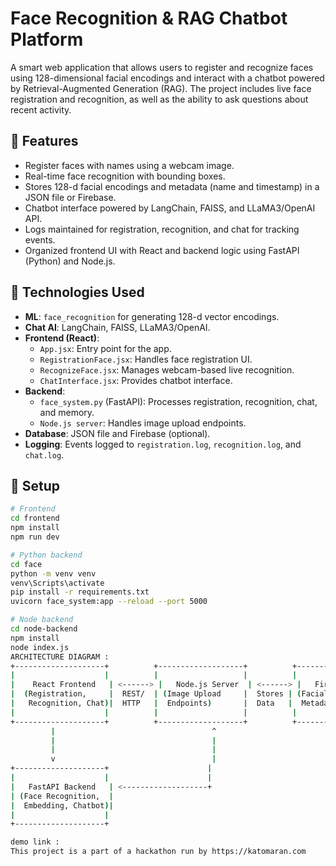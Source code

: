 # Face Recognition & RAG Chatbot Platform

A smart web application that allows users to register and recognize faces using 128-dimensional facial encodings and interact with a chatbot powered by Retrieval-Augmented Generation (RAG). The project includes live face registration and recognition, as well as the ability to ask questions about recent activity.

## 🔧 Features
- Register faces with names using a webcam image.
- Real-time face recognition with bounding boxes.
- Stores 128-d facial encodings and metadata (name and timestamp) in a JSON file or Firebase.
- Chatbot interface powered by LangChain, FAISS, and LLaMA3/OpenAI API.
- Logs maintained for registration, recognition, and chat for tracking events.
- Organized frontend UI with React and backend logic using FastAPI (Python) and Node.js.

## 🧠 Technologies Used
- **ML**: `face_recognition` for generating 128-d vector encodings.
- **Chat AI**: LangChain, FAISS, LLaMA3/OpenAI.
- **Frontend (React)**:
  - `App.jsx`: Entry point for the app.
  - `RegistrationFace.jsx`: Handles face registration UI.
  - `RecognizeFace.jsx`: Manages webcam-based live recognition.
  - `ChatInterface.jsx`: Provides chatbot interface.
- **Backend**:
  - `face_system.py` (FastAPI): Processes registration, recognition, chat, and memory.
  - `Node.js server`: Handles image upload endpoints.
- **Database**: JSON file and Firebase (optional).
- **Logging**: Events logged to `registration.log`, `recognition.log`, and `chat.log`.

## 🚀 Setup
```bash
# Frontend
cd frontend
npm install
npm run dev

# Python backend
cd face
python -m venv venv
venv\Scripts\activate
pip install -r requirements.txt
uvicorn face_system:app --reload --port 5000

# Node backend
cd node-backend
npm install
node index.js
ARCHITECTURE DIAGRAM :
+--------------------+          +-------------------+          +-------------------+
|                    |          |                   |          |                   |
|    React Frontend   | <------> |   Node.js Server  | <------> |   Firebase/JSON   |
|  (Registration,     |  REST/  | (Image Upload     |  Stores | (Facial Data and  |
|   Recognition, Chat)|  HTTP   |  Endpoints)       |  Data   |  Metadata Storage)|
|                    |          |                   |          |                   |
+--------------------+          +-------------------+          +-------------------+
         |                                   ^
         |                                   |
         |                                   |
         v                                   |
+--------------------+                      |
|                    |                      |
|   FastAPI Backend   | <-------------------+
| (Face Recognition,  |
|  Embedding, Chatbot)|
|                    |
+--------------------+

demo link : 
This project is a part of a hackathon run by https://katomaran.com
